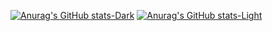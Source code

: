 [![Anurag's GitHub stats-Dark](https://github-readme-stats.vercel.app/api?username=vVuc&show_icons=true&theme=dark#gh-dark-mode-only)](https://github.com/anuraghazra/github-readme-stats#gh-dark-mode-only)
[![Anurag's GitHub stats-Light](https://github-readme-stats.vercel.app/api?username=vVuc&show_icons=true&theme=default#gh-light-mode-only)](https://github.com/anuraghazra/github-readme-stats#gh-light-mode-only)
